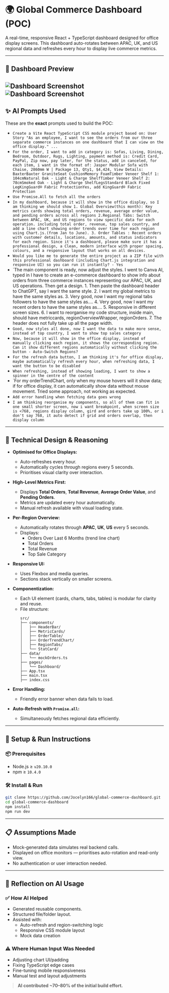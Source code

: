 # 🌍 Global Commerce Dashboard (POC)

A real-time, responsive React + TypeScript dashboard designed for office display screens. This dashboard auto-rotates between APAC, UK, and US regional data and refreshes every hour to display live commerce metrics.

---


## 📸 Dashboard Preview
![Dashboard Screenshot](./assets/dashboard.png)
![Dashboard Screenshot](./assets/dataFetchError.png)
---

## ✨ AI Prompts Used

These are the **exact** prompts used to build the POC:

- `Create a Vite React TypeScript CSS module project based on: User Story "As an employee, I want to see the orders from our three separate commerce instances on one dashboard that I can view on the office display." ...`
- `For the order, I want to add in category is: Sofas, Living, Dining, Bedroom, Outdoor, Rugs, Lighting, payment method is: Credit Card, PayPal, Zip now, pay later, for the status, add in canceled, for each item, i want in the format of: Jasper Modular Sofa with Chaise, 2860mm W | Package 13, Qty1, $4,424, View Details: BaxterBaxter GraniteSeat CushionMemory FoamTimber Veneer Shelf 1: 104cmNatural Oak - Light & Charge ShelfTimber Veneer Shelf 2: 78cmSmoked Oak - Light & Charge ShelfLegsStandard Black Fixed LegKingGuard® Fabric ProtectionYes, add KingGuard® Fabric Protection`
- `Use Promise.All to fetch all the orders`
- `In my dashboard, because it will show in the office display, so I am thinking we should show 1. Global Overview(this month): Key metrics cards showing total orders, revenue, average order value, and pending orders across all regions 2.Regional Tabs: Switch between APAC, UK, and US regions to view specific data for each operation. including total order, revenue, top sales country, and add a line chart showing order trends over time for each region using Chart.js.(from Jan to June). 3. Order Tables
: Recent orders with customer details, locations, amounts, and status indicators for each region. Since it's a dashboard, please make sure it has a professional design, a Clean, modern interface with proper spacing, colours, and a responsive layout that works on all devices.
`
- `Would you like me to generate the entire project as a ZIP file with this professional dashboard (including Chart.js integration and responsive UI) so you can run it instantly? - Yes`
- `The main component is ready, now adjust the styles. I went to Canva AI, typed in I have to create an e-commerce dashboard to show info about orders from three commerce instances representing our APAC, UK, and US operations. Then get a design. 1. Then paste the dashboard header to ChatGPT, say I want the same style.  2. I want my global metrics to have the same styles as. 3. Very good, now I want my regional tabs followers to have the same styles as…. 4. Very good, now I want my recent orders to have the same styles as….   5. Responsive in different screen sizes.   6. I want to reorganise my code structure, inside main, should have metriccards, regionOverviewWrapper, regionOrders.  7. The header does  not fully take up all the page width.
- `Good, now styles all done, now I want the data to make more sense, instead of top country, I want to show top sales category`
- `Now, because it will show in the office display, instead of manually clicking each region, it shows the corresponding region. Can it show different regions automatically without clicking the button - Auto-Switch Regions?`
- `For the refresh data button, I am thinking it's for office display, maybe automatically refresh every hour, when refreshing data, I want the button to be disabled`
- `When refreshing, instead of showing loading, I want to show a spinner in the centre of the content`
- `For my orderTrendChart, only when my mouse hovers will it show data; if for office display, it can automatically show data without mouse movement. Tried some approach, not working as expected.
- `Add error handling when fetching data goes wrong`
- `I am thinking reorganise my components, so all of them can fit in one small shorter screen, now i want breakpoint, when screen size is <768, regions display column, gird and orders take up 100%, or i don't say 768, it auto detect if grid and orders overlap, then display column`

---

## 🧠 Technical Design & Reasoning

- **Optimised for Office Displays:**
  - Auto-refreshes every hour.
  - Automatically cycles through regions every 5 seconds.
  - Prioritises visual clarity over interaction.

- **High-Level Metrics First:**
  - Displays **Total Orders**, **Total Revenue**, **Average Order Value**, and **Pending Orders**.
  - Metrics are updated every hour automatically.
  - Manual refresh available with visual loading state.

- **Per-Region Overview:**
  - Automatically rotates through **APAC**, **UK**, **US** every 5 seconds.
  - Displays:
	- Orders Over Last 6 Months (trend line chart)
	- Total Orders
	- Total Revenue
	- Top Sale Category

- **Responsive UI:**
  - Uses Flexbox and media queries.
  - Sections stack vertically on smaller screens.

- **Componentization:**
  - Each UI element (cards, charts, tabs, tables) is modular for clarity and reuse.
  - File structure:
	```plaintext
	src/
	├── components/
	│   ├── HeaderBar/
	│   ├── MetricCards/
	│   ├── OrderTable/
	│   ├── OrderTrendChart/
	│   ├── RegionTabs/
	│   └── StatCard/
	├── data/
	│   └── mockOrders.ts
	├── pages/
	│   └── Dashboard/
	├── App.tsx
	├── main.tsx
	├── index.css
	```

- **Error Handling:**
  - Friendly error banner when data fails to load.

- **Auto-Refresh with `Promise.all`:**
  - Simultaneously fetches regional data efficiently.

---

## 🚀 Setup & Run Instructions

### 📦 Prerequisites

- Node.js ≥ `v20.10.0`
- npm ≥ `10.4.0`

### 🛠️ Install & Run

```bash
git clone https://github.com/Jocelyn166/global-commerce-dashboard.git
cd global-commerce-dashboard
npm install
npm run dev
```

---

## 📋 Assumptions Made

- Mock-generated data simulates real backend calls.
- Displayed on office monitors — prioritises auto-rotation and read-only view.
- No authentication or user interaction needed.

---

## 🤖 Reflection on AI Usage

### ✅ How AI Helped

- Generated reusable components.
- Structured file/folder layout.
- Assisted with:
  - Auto-refresh and region-switching logic
  - Responsive CSS module layout
  - Mock data creation

### ⚠️ Where Human Input Was Needed

- Adjusting chart UI/padding
- Fixing TypeScript edge cases
- Fine-tuning mobile responsiveness
- Manual test and layout adjustments

> **AI contributed ~70–80% of the initial build effort.**

